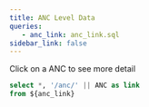 ```yaml
---
title: ANC Level Data
queries:
   - anc_link: anc_link.sql
sidebar_link: false
---
```


Click on a ANC to see more detail


```sql anc_with_link
select *, '/anc/' || ANC as link
from ${anc_link}
```

<DataTable data={anc_with_link} link=link rows=all/>
